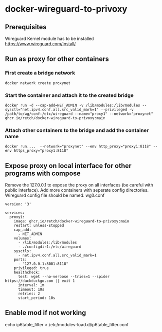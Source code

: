 # docker-wireguard-to-privoxy
## Prerequisites
Wireguard Kernel module has to be installed
https://www.wireguard.com/install/

## Run as proxy for other containers

### First create a bridge network
```
docker network create proxynet
```

### Start the container and attach it to the created bridge
```
docker run -d --cap-add=NET_ADMIN -v /lib/modules:/lib/modules --sysctl="net.ipv4.conf.all.src_valid_mark=1" --privileged -v /path/to/wg/conf:/etc/wireguard --name="proxy1" --network="proxynet" ghcr.io/retch/docker-wireguard-to-privoxy:main
```

### Attach other containers to the bridge and add the container name
```
docker run....  --network="proxynet" --env http_proxy="proxy1:8118" --env https_proxy="proxy1:8118"
```

## Expose proxy on local interface for other programs with compose
Remove the 127.0.0.1 to expose the proxy on all interfaces (be careful with public interface).
Add more containers with seperate config directories. Wireguard config file should be named: wg0.conf

```
version: '3'

services:
  proxy1:
    image: ghcr.io/retch/docker-wireguard-to-privoxy:main
    restart: unless-stopped
    cap_add:
      - NET_ADMIN
    volumes:
      - /lib/modules:/lib/modules
      - ./configdir1:/etc/wireguard
    sysctls:
      - net.ipv4.conf.all.src_valid_mark=1
    ports:
      - "127.0.0.1:8001:8118"
    privileged: true
    healthcheck:
      test: wget --no-verbose --tries=1 --spider https://duckduckgo.com || exit 1
      interval: 1m
      timeout: 10s
      retries: 2
      start_period: 10s
```

## Enable mod if not working
echo ip6table_filter > /etc/modules-load.d/ip6table_filter.conf
